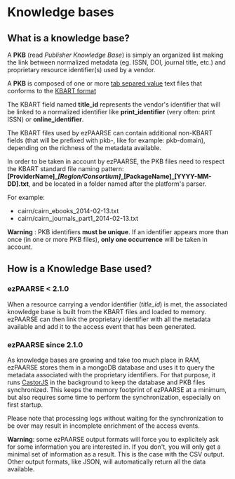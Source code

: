 # Knowledge bases #

## What is a knowledge base? ##

A **PKB** (read _Publisher Knowledge Base_) is simply an organized list making the link between normalized metadata (eg. ISSN, DOI, journal title, etc.) and proprietary resource identifier(s) used by a vendor.

A **PKB** is composed of one or more [tab separed value](http://en.wikipedia.org/wiki/Tab-separated_values) text files that conforms to the [KBART format](http://www.niso.org/workrooms/kbart)

The KBART field named **title_id** represents the vendor's identifier that will be linked to a normalized identifier like **print_identifier** (very often: print ISSN) or **online_identifier**.

The KBART files used by ezPAARSE can contain additional non-KBART fields (that will be prefixed with pkb-, like for example: pkb-domain), depending on the richness of the metadata available.

In order to be taken in account by ezPAARSE, the PKB files need to respect the KBART standard file naming pattern: **[ProviderName]\_*[Region/Consortium]*\_[PackageName]\_[YYYY-MM-DD].txt**, and be located in a folder named after the platform's parser.

For example:
  * cairn/cairn_ebooks_2014-02-13.txt
  * cairn/cairn_journals_part1_2014-02-13.txt

**Warning** : PKB identifiers **must be unique**. If an identifier appears more than once (in one or more PKB files), **only one occurrence** will be taken in account.

## How is a Knowledge Base used? ##

### ezPAARSE < 2.1.0 ###

When a resource carrying a vendor identifier (_title_id_) is met, the associated knowledge base is built from the KBART files and loaded to memory. ezPAARSE can then link the proprietary identifier with all the metadata available and add it to the access event that has been generated.

### ezPAARSE since 2.1.0 ###

As knowledge bases are growing and take too much place in RAM, ezPAARSE stores them in a mongoDB database and uses it to query the metadata associated with the proprietary identifiers. For that purpose, it runs [CastorJS](https://github.com/castorjs/castor-load) in the background to keep the database and PKB files synchronized. This keeps the memory footprint of ezPAARSE at a minimum, but also requires some time to perform the synchronization, especially on first startup.

Please note that processing logs without waiting for the synchronization to be over may result in incomplete enrichment of the access events.

**Warning**: some ezPAARSE output formats will force you to explicitely ask for some information you are interested in. If you don't, you will only get a minimal set of information as a result. This is the case with the CSV output.
Other output formats, like JSON, will automatically return all the data available.
